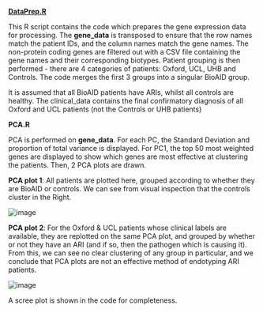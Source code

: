 <u>**DataPrep.R**</u>

This R script contains the code which prepares the gene expression data for processing. The **gene_data** is transposed to ensure that the row names match the patient IDs, and the column names match the gene names. The non-protein coding genes are filtered out with a CSV file containing the gene names and their corresponding biotypes. Patient grouping is then performed - there are 4 categories of patients: Oxford, UCL, UHB and Controls. The code merges the first 3 groups into a singular BioAID group.

It is assumed that all BioAID patients have ARIs, whilst all controls are healthy. 
The clinical_data contains the final confirmatory diagnosis of all Oxford and UCL patients (not the Controls or UHB patients)

**PCA.R**

PCA is performed on **gene_data**. For each PC, the Standard Deviation and proportion of total variance is displayed. For PC1, the top 50 most weighted genes are displayed to show which genes are most effective at clustering the patients. Then, 2 PCA plots are drawn.

**PCA plot 1**: All patients are plotted here, grouped according to whether they are BioAID or controls. We can see from visual inspection that the controls cluster in the Right.

![image](https://github.com/user-attachments/assets/314b2404-061b-4ead-b66f-267eedd52f9c)

**PCA plot 2**: For the Oxford & UCL patients whose clinical labels are available, they are replotted on the same PCA plot, and grouped by whether or not they have an ARI (and if so, then the pathogen which is causing it). From this, we can see no clear clustering of any group in particular, and we conclude that PCA plots are not an effective method of endotyping ARI patients.

![image](https://github.com/user-attachments/assets/11d5d1af-ee41-4d3b-a153-d01b4f8f8de5)

A scree plot is shown in the code for completeness.

